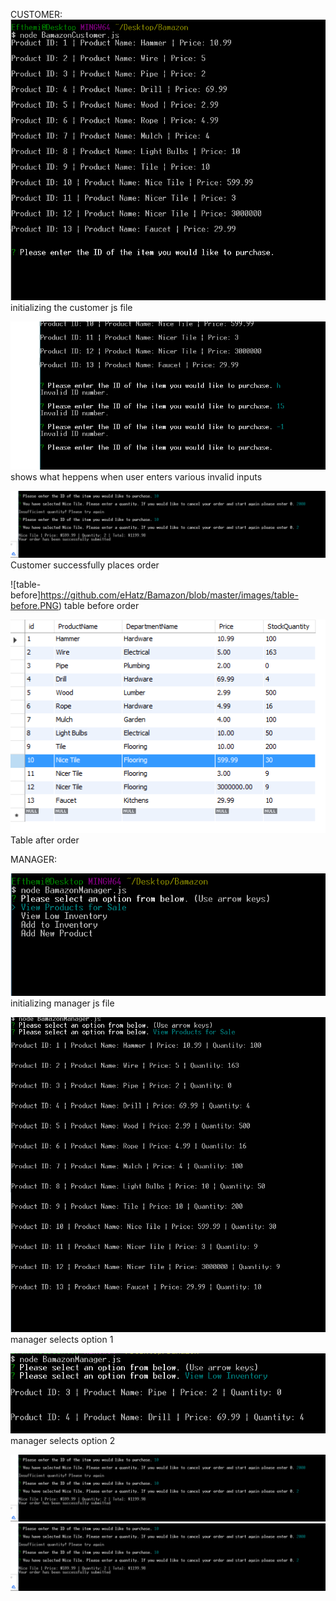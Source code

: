 CUSTOMER:
![start-customer](https://github.com/eHatz/Bamazon/blob/master/images/start-customer.PNG)
initializing the customer js file

![customer-prevents-invalid-ID's](https://github.com/eHatz/Bamazon/blob/master/images/customer-prevents-invalid%20ID's.PNG)
shows what heppens when user enters various invalid inputs

![customer-item-quantity](https://github.com/eHatz/Bamazon/blob/master/images/customer-item-quantity.PNG)
Customer successfully places order

![table-before]https://github.com/eHatz/Bamazon/blob/master/images/table-before.PNG)
table before order

![table-after](https://github.com/eHatz/Bamazon/blob/master/images/table-after.PNG)
Table after order

MANAGER:

![manager-start](https://github.com/eHatz/Bamazon/blob/master/images/manager-start.PNG)
initializing manager js file

![manager-view-sales](https://github.com/eHatz/Bamazon/blob/master/images/manager-view-sales.PNG)
manager selects option 1

![manager-view-low](https://github.com/eHatz/Bamazon/blob/master/images/manager-view-low.PNG)
manager selects option 2

![customer-item-quantity](https://github.com/eHatz/Bamazon/blob/master/images/customer-item-quantity.PNG)
![customer-item-quantity](https://github.com/eHatz/Bamazon/blob/master/images/customer-item-quantity.PNG)
